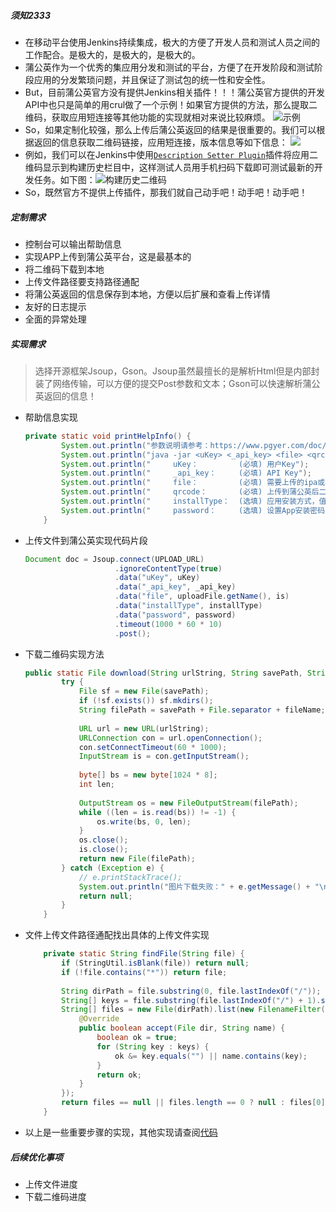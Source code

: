 
##### 须知2333
- 在移动平台使用Jenkins持续集成，极大的方便了开发人员和测试人员之间的工作配合。是极大的，是极大的，是极大的。
- 蒲公英作为一个优秀的集应用分发和测试的平台，方便了在开发阶段和测试阶段应用的分发繁琐问题，并且保证了测试包的统一性和安全性。
- But，目前蒲公英官方没有提供Jenkins相关插件！！！蒲公英官方提供的开发API中也只是简单的用crul做了一个示例！如果官方提供的方法，那么提取二维码，获取应用短连接等其他功能的实现就相对来说比较麻烦。
![示例](http://oqsydf96n.bkt.clouddn.com/pgyer_upload.png)
- So，如果定制化较强，那么上传后蒲公英返回的结果是很重要的。我们可以根据返回的信息获取二维码链接，应用短连接，版本信息等如下信息：
![](http://oqsydf96n.bkt.clouddn.com/upload_pgyer_info.png)
- 例如，我们可以在Jenkins中使用[`Description Setter Plugin`](https://wiki.jenkins-ci.org/display/JENKINS/Description+Setter+Plugin)插件将应用二维码显示到构建历史栏目中，这样测试人员用手机扫码下载即可测试最新的开发任务。如下图：![构建历史二维码](http://oqsydf96n.bkt.clouddn.com/pgyer_build_qrcode.png)
- So，既然官方不提供上传插件，那我们就自己动手吧！动手吧！动手吧！

##### 定制需求
- 控制台可以输出帮助信息
- 实现APP上传到蒲公英平台，这是最基本的
- 将二维码下载到本地
- 上传文件路径要支持路径通配
- 将蒲公英返回的信息保存到本地，方便以后扩展和查看上传详情
- 友好的日志提示
- 全面的异常处理

##### 实现需求
> 选择开源框架Jsoup，Gson。Jsoup虽然最擅长的是解析Html但是内部封装了网络传输，可以方便的提交Post参数和文本；Gson可以快速解析蒲公英返回的信息！

- 帮助信息实现

	```Java
	private static void printHelpInfo() {
			System.out.println("参数说明请参考：https://www.pgyer.com/doc/api#uploadApp");
			System.out.println("java -jar <uKey> <_api_key> <file> <qrcode> [installType] [password]");
			System.out.println("     uKey：         (必填) 用户Key");
			System.out.println("     _api_key：     (必填) API Key");
			System.out.println("     file：         (必填) 需要上传的ipa或者apk文件");
			System.out.println("     qrcode：       (必填) 上传到蒲公英后二维码图片存储的路径，绝对路径");
			System.out.println("     installType：  (选填) 应用安装方式，值为(1,2,3)。1：公开，2：密码安装，3：邀请安装。默认为1公开");
			System.out.println("     password：     (选填) 设置App安装密码，如果不想设置密码，请传空字符串，或不传\n");
		}
	```
- 上传文件到蒲公英实现代码片段

	```Java
	Document doc = Jsoup.connect(UPLOAD_URL)
						.ignoreContentType(true)
						.data("uKey", uKey)
						.data("_api_key", _api_key)
						.data("file", uploadFile.getName(), is)
						.data("installType", installType)
						.data("password", password)
						.timeout(1000 * 60 * 10)
						.post();
	```

- 下载二维码实现方法

	```Java
	public static File download(String urlString, String savePath, String fileName) {
			try {
				File sf = new File(savePath);
				if (!sf.exists()) sf.mkdirs();
				String filePath = savePath + File.separator + fileName;
				
				URL url = new URL(urlString);
				URLConnection con = url.openConnection();
				con.setConnectTimeout(60 * 1000);
				InputStream is = con.getInputStream();
				
				byte[] bs = new byte[1024 * 8];
				int len;
				
				OutputStream os = new FileOutputStream(filePath);
				while ((len = is.read(bs)) != -1) {
					os.write(bs, 0, len);
				}
				os.close();
				is.close();
				return new File(filePath);
			} catch (Exception e) {
				// e.printStackTrace();
				System.out.println("图片下载失败：" + e.getMessage() + "\n");
				return null;
			}
		}
	```
- 文件上传文件路径通配找出具体的上传文件实现

	```Java
		private static String findFile(String file) {
			if (StringUtil.isBlank(file)) return null;
			if (!file.contains("*")) return file;
			
			String dirPath = file.substring(0, file.lastIndexOf("/"));
			String[] keys = file.substring(file.lastIndexOf("/") + 1).split("\\*");
			String[] files = new File(dirPath).list(new FilenameFilter() {
				@Override
				public boolean accept(File dir, String name) {
					boolean ok = true;
					for (String key : keys) {
						ok &= key.equals("") || name.contains(key);
					}
					return ok;
				}
			});
			return files == null || files.length == 0 ? null : files[0];
		}
	```
- 以上是一些重要步骤的实现，其他实现请查阅[代码](https://github.com/myroid/upload-pgyer)

##### 后续优化事项
- 上传文件进度
- 下载二维码进度

